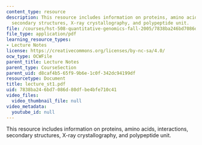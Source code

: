 ```yaml
---
content_type: resource
description: This resource includes information on proteins, amino acids, interactions,
  secondary structures, X-ray crystallography, and polypeptide unit.
file: /courses/hst-508-quantitative-genomics-fall-2005/7838ba246bd7086d80dfbe4bfe710c41_lecture_st1.pdf
file_type: application/pdf
learning_resource_types:
- Lecture Notes
license: https://creativecommons.org/licenses/by-nc-sa/4.0/
ocw_type: OCWFile
parent_title: Lecture Notes
parent_type: CourseSection
parent_uid: d8caf4b5-65f9-9b6e-1c0f-342dc94199df
resourcetype: Document
title: lecture_st1.pdf
uid: 7838ba24-6bd7-086d-80df-be4bfe710c41
video_files:
  video_thumbnail_file: null
video_metadata:
  youtube_id: null
---
```

This resource includes information on proteins, amino acids, interactions, secondary structures, X-ray crystallography, and polypeptide unit.